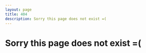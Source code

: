 ```yaml
---
layout: page
title: 404
description: Sorry this page does not exist =(
---
```


# Sorry this page does not exist =(